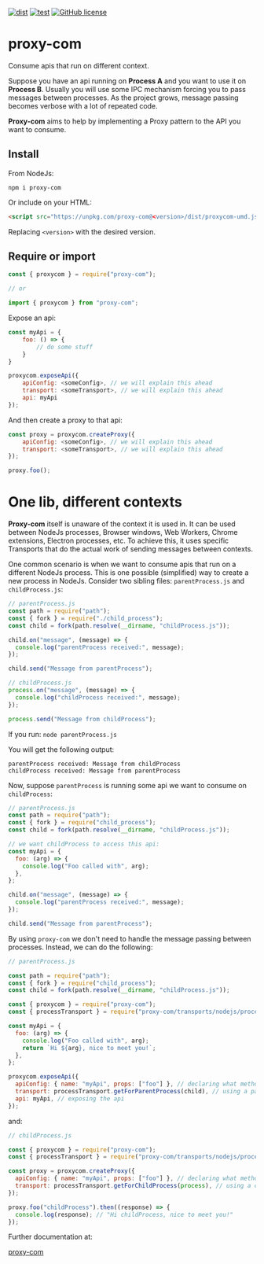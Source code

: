 [![dist](https://github.com/ramaralo/proxy-com/actions/workflows/dist.yml/badge.svg)](https://github.com/ramaralo/proxy-com/actions/workflows/dist.yml)
[![test](https://github.com/ramaralo/proxy-com/actions/workflows/test.yml/badge.svg)](https://github.com/ramaralo/proxy-com/actions/workflows/test.yml)
[![GitHub license](https://img.shields.io/github/license/ramaralo/proxy-com)](https://github.com/ramaralo/proxy-com/blob/main/LICENSE)

# proxy-com

Consume apis that run on different context.

Suppose you have an api running on **Process A** and you want to use it on **Process B**. Usually you will use some IPC
mechanism forcing you to pass messages between processes. As the project grows, message passing becomes verbose with a
lot of repeated code.

**Proxy-com** aims to help by implementing a Proxy pattern to the API you want to consume.

## Install

From NodeJs:

`npm i proxy-com`

Or include on your HTML:

```html
<script src="https://unpkg.com/proxy-com@<version>/dist/proxycom-umd.js" />
```

Replacing `<version>` with the desired version.

## Require or import

```javascript
const { proxycom } = require("proxy-com");

// or

import { proxycom } from "proxy-com";
```

Expose an api:

```javascript
const myApi = {
    foo: () => {
        // do some stuff
    }
}

proxycom.exposeApi({
    apiConfig: <someConfig>, // we will explain this ahead
    transport: <someTransport>, // we will explain this ahead
    api: myApi
});
```

And then create a proxy to that api:

```javascript
const proxy = proxycom.createProxy({
    apiConfig: <someConfig>, // we will explain this ahead
    transport: <someTransport>, // we will explain this ahead
});

proxy.foo();
```

# One lib, different contexts

**Proxy-com** itself is unaware of the context it is used in. It can be used between NodeJs processes, Browser windows,
Web Workers, Chrome extensions, Electron processes, etc. To achieve this, it uses specific Transports that do the actual
work of sending messages between contexts.

One common scenario is when we want to consume apis that run on a different NodeJs process. This is one possible (simplified)
way to create a new process in NodeJs. Consider two sibling files: `parentProcess.js` and `childProcess.js`:

```javascript
// parentProcess.js
const path = require("path");
const { fork } = require("./child_process");
const child = fork(path.resolve(__dirname, "childProcess.js"));

child.on("message", (message) => {
  console.log("parentProcess received:", message);
});

child.send("Message from parentProcess");
```

```javascript
// childProcess.js
process.on("message", (message) => {
  console.log("childProcess received:", message);
});

process.send("Message from childProcess");
```

If you run:
`node parentProcess.js`

You will get the following output:

```
parentProcess received: Message from childProcess
childProcess received: Message from parentProcess
```

Now, suppose `parentProcess` is running some api we want to consume on `childProcess`:

```javascript
// parentProcess.js
const path = require("path");
const { fork } = require("child_process");
const child = fork(path.resolve(__dirname, "childProcess.js"));

// we want childProcess to access this api:
const myApi = {
  foo: (arg) => {
    console.log("Foo called with", arg);
  },
};

child.on("message", (message) => {
  console.log("parentProcess received:", message);
});

child.send("Message from parentProcess");
```

By using `proxy-com` we don't need to handle the message passing between processes. Instead, we can do the following:

```javascript
// parentProcess.js

const path = require("path");
const { fork } = require("child_process");
const child = fork(path.resolve(__dirname, "childProcess.js"));

const { proxycom } = require("proxy-com");
const { processTransport } = require("proxy-com/transports/nodejs/process");

const myApi = {
  foo: (arg) => {
    console.log("Foo called with", arg);
    return `Hi ${arg}, nice to meet you!`;
  },
};

proxycom.exposeApi({
  apiConfig: { name: "myApi", props: ["foo"] }, // declaring what methods of myApi we want to expose
  transport: processTransport.getForParentProcess(child), // using a parent process transport specific for multi NodeJs processes
  api: myApi, // exposing the api
});
```

and:

```javascript
// childProcess.js

const { proxycom } = require("proxy-com");
const { processTransport } = require("proxy-com/transports/nodejs/process");

const proxy = proxycom.createProxy({
  apiConfig: { name: "myApi", props: ["foo"] }, // declaring what method we want to proxy (usually the same that are exposed)
  transport: processTransport.getForChildProcess(process), // using a child process transport specific for multi NodeJs processes
});

proxy.foo("childProcess").then((response) => {
  console.log(response); // "Hi childProcess, nice to meet you!"
});
```

Further documentation at:

[proxy-com](https://ramaralo.github.io/proxy-com/)
